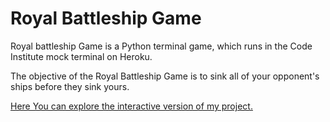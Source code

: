 # Royal Battleship Game

Royal battleship Game is a Python terminal game, which runs in the Code Institute mock terminal on Heroku.

The objective of the Royal Battleship Game is to sink all of your opponent's ships before they sink yours.

[Here You can explore the interactive version of my project.](https://battleship-game-royal-c7a32859a6d0.herokuapp.com/)

